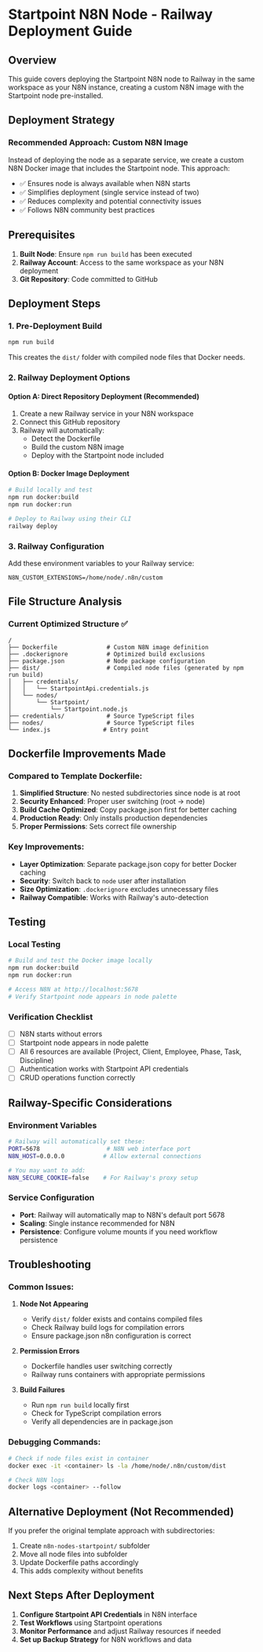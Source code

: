 # Startpoint N8N Node - Railway Deployment Guide

## Overview

This guide covers deploying the Startpoint N8N node to Railway in the same workspace as your N8N instance, creating a custom N8N image with the Startpoint node pre-installed.

## Deployment Strategy

### Recommended Approach: Custom N8N Image
Instead of deploying the node as a separate service, we create a custom N8N Docker image that includes the Startpoint node. This approach:
- ✅ Ensures node is always available when N8N starts
- ✅ Simplifies deployment (single service instead of two)
- ✅ Reduces complexity and potential connectivity issues
- ✅ Follows N8N community best practices

## Prerequisites

1. **Built Node**: Ensure `npm run build` has been executed
2. **Railway Account**: Access to the same workspace as your N8N deployment
3. **Git Repository**: Code committed to GitHub

## Deployment Steps

### 1. Pre-Deployment Build
```bash
npm run build
```
This creates the `dist/` folder with compiled node files that Docker needs.

### 2. Railway Deployment Options

#### Option A: Direct Repository Deployment (Recommended)
1. Create a new Railway service in your N8N workspace
2. Connect this GitHub repository
3. Railway will automatically:
   - Detect the Dockerfile
   - Build the custom N8N image
   - Deploy with the Startpoint node included

#### Option B: Docker Image Deployment
```bash
# Build locally and test
npm run docker:build
npm run docker:run

# Deploy to Railway using their CLI
railway deploy
```

### 3. Railway Configuration

Add these environment variables to your Railway service:
```
N8N_CUSTOM_EXTENSIONS=/home/node/.n8n/custom
```

## File Structure Analysis

### Current Optimized Structure ✅
```
/
├── Dockerfile              # Custom N8N image definition
├── .dockerignore           # Optimized build exclusions
├── package.json            # Node package configuration
├── dist/                   # Compiled node files (generated by npm run build)
│   ├── credentials/
│   │   └── StartpointApi.credentials.js
│   └── nodes/
│       └── Startpoint/
│           └── Startpoint.node.js
├── credentials/            # Source TypeScript files
├── nodes/                  # Source TypeScript files
└── index.js               # Entry point
```

## Dockerfile Improvements Made

### Compared to Template Dockerfile:
1. **Simplified Structure**: No nested subdirectories since node is at root
2. **Security Enhanced**: Proper user switching (root → node)
3. **Build Cache Optimized**: Copy package.json first for better caching
4. **Production Ready**: Only installs production dependencies
5. **Proper Permissions**: Sets correct file ownership

### Key Improvements:
- **Layer Optimization**: Separate package.json copy for better Docker caching
- **Security**: Switch back to `node` user after installation
- **Size Optimization**: `.dockerignore` excludes unnecessary files
- **Railway Compatible**: Works with Railway's auto-detection

## Testing

### Local Testing
```bash
# Build and test the Docker image locally
npm run docker:build
npm run docker:run

# Access N8N at http://localhost:5678
# Verify Startpoint node appears in node palette
```

### Verification Checklist
- [ ] N8N starts without errors
- [ ] Startpoint node appears in node palette
- [ ] All 6 resources are available (Project, Client, Employee, Phase, Task, Discipline)
- [ ] Authentication works with Startpoint API credentials
- [ ] CRUD operations function correctly

## Railway-Specific Considerations

### Environment Variables
```bash
# Railway will automatically set these:
PORT=5678                   # N8N web interface port
N8N_HOST=0.0.0.0           # Allow external connections

# You may want to add:
N8N_SECURE_COOKIE=false    # For Railway's proxy setup
```

### Service Configuration
- **Port**: Railway will automatically map to N8N's default port 5678
- **Scaling**: Single instance recommended for N8N
- **Persistence**: Configure volume mounts if you need workflow persistence

## Troubleshooting

### Common Issues:

1. **Node Not Appearing**
   - Verify `dist/` folder exists and contains compiled files
   - Check Railway build logs for compilation errors
   - Ensure package.json n8n configuration is correct

2. **Permission Errors**
   - Dockerfile handles user switching correctly
   - Railway runs containers with appropriate permissions

3. **Build Failures**
   - Run `npm run build` locally first
   - Check for TypeScript compilation errors
   - Verify all dependencies are in package.json

### Debugging Commands:
```bash
# Check if node files exist in container
docker exec -it <container> ls -la /home/node/.n8n/custom/dist

# Check N8N logs
docker logs <container> --follow
```

## Alternative Deployment (Not Recommended)

If you prefer the original template approach with subdirectories:
1. Create `n8n-nodes-startpoint/` subfolder
2. Move all node files into subfolder
3. Update Dockerfile paths accordingly
4. This adds complexity without benefits

## Next Steps After Deployment

1. **Configure Startpoint API Credentials** in N8N interface
2. **Test Workflows** using Startpoint operations
3. **Monitor Performance** and adjust Railway resources if needed
4. **Set up Backup Strategy** for N8N workflows and data